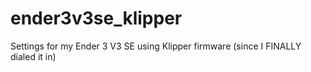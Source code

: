 # ender3v3se_klipper
Settings for my Ender 3 V3 SE using Klipper firmware (since I FINALLY dialed it in)
